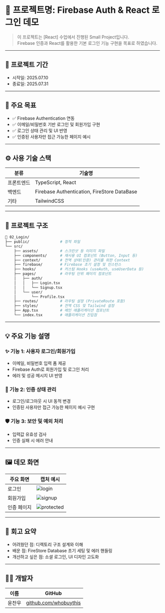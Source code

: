 # 📌 프로젝트명: Firebase Auth & React 로그인 데모

> 이 프로젝트는 [React] 수업에서 진행된 Small Project입니다.  
> Firebase 인증과 React를 활용한 기본 로그인 기능 구현을 목표로 하였습니다.

---

## 📆 프로젝트 기간

- 시작일: 2025.07.10
- 종료일: 2025.07.31

---

## 🎯 주요 목표

- ✅ Firebase Authentication 연동
- ✅ 이메일/비밀번호 기반 로그인 및 회원가입 구현
- ✅ 로그인 상태 관리 및 UI 반영
- ✅ 인증된 사용자만 접근 가능한 페이지 예시

---

## ⚙️ 사용 기술 스택

| 분류       | 기술명                                      |
| ---------- | ------------------------------------------- |
| 프론트엔드 | TypeScript, React                           |
| 백엔드     | Firebase Authentication, FireStore DataBase |
| 기타       | TailwindCSS                                 |

---

## 🧱 프로젝트 구조

```bash
📁 02_Login/
├── public/              # 정적 파일
└── src/
    ├── assets/          # 스크린샷 등 이미지 파일
    ├── components/      # 재사용 UI 컴포넌트 (Button, Input 등)
    ├── context/         # 전역 상태(인증) 관리를 위한 Context
    ├── firebase/        # Firebase 초기 설정 및 인스턴스
    ├── hooks/           # 커스텀 Hooks (useAuth, useUserData 등)
    ├── pages/           # 라우팅 단위 페이지 컴포넌트
    │   ├── auth/
    │   │   ├── Login.tsx
    │   │   └── Signup.tsx
    │   └── user/
    │       └── Profile.tsx
    ├── routes/          # 라우팅 설정 (PrivateRoute 포함)
    ├── styles/          # 전역 CSS 및 Tailwind 설정
    ├── App.tsx          # 메인 애플리케이션 컴포넌트
    └── index.tsx        # 애플리케이션 진입점
```

---

## 💡 주요 기능 설명

### ✨ 기능 1: 사용자 로그인/회원가입

- 이메일, 비밀번호 입력 폼 제공
- Firebase Auth로 회원가입 및 로그인 처리
- 에러 및 성공 메시지 UI 반영

### 🔐 기능 2: 인증 상태 관리

- 로그인/로그아웃 시 UI 동적 변경
- 인증된 사용자만 접근 가능한 페이지 예시 구현

### 🛡️ 기능 3: 보안 및 예외 처리

- 입력값 유효성 검사
- 인증 실패 시 에러 안내

---

## 🖼️ 데모 화면

| 주요 화면   | 캡처 예시                                 |
| ----------- | ----------------------------------------- |
| 로그인      | ![login](./assets/login_screen.png)       |
| 회원가입    | ![signup](./assets/signup_screen.png)     |
| 인증 페이지 | ![protected](./assets/profile_screen.png) |

---

## 🧠 회고 요약

- 어려웠던 점: 디렉토리 구조 설계와 이해
- 배운 점: FireStore Database 초기 세팅 및 에러 핸들링
- 개선하고 싶은 점: 소셜 로그인, UI 디자인 고도화

---

## 🙋‍♀️ 개발자

| 이름   | GitHub                                                 |
| ------ | ------------------------------------------------------ |
| 윤찬우 | [github.com/whobuythis](https://github.com/whobuythis) |
